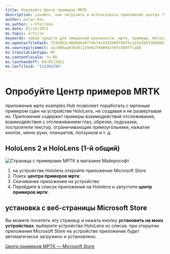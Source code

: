 ```yaml
---
title: Опробуйте Центр примеров MRTK
description: узнайте, как загрузить и использовать приложение центра "примеры смешанной реальности набор средств" на устройствах HoloLens.
author: polar-kev
ms.author: v-hferrone
ms.date: 01/14/2021
ms.topic: article
keywords: набор средств для смешанной реальности, мртк, примеры, HoloLens, HoloLens 2, шейдеры, подсказки, взаимодействие с руки, обрезка, ограничивающие прямоугольники, кнопки, меню руки, планшет, ползунок
ms.openlocfilehash: 724d9b2c4886d6a6f7de74c4393809f8075ca15e584336b89d339cb8c0bcd610
ms.sourcegitcommit: a1c086aa83d381129e62f9d8942f0fc889ffcab0
ms.translationtype: MT
ms.contentlocale: ru-RU
ms.lasthandoff: 08/05/2021
ms.locfileid: "115203294"
---
```

# <a name="try-out-the-mrtk-examples-hub"></a>Опробуйте Центр примеров MRTK

приложение мртк examples Hub позволяет поработать с мрткным примером сцен на устройстве HoloLens, не создавая и не развертывая их. Приложение содержит примеры взаимодействий отслеживания, взаимодействия с отслеживанием глаз, обрезки, подсказки, построители текстур, ограничивающие прямоугольники, нажатия кнопок, меню руки, планшетов, ползунков и т. д.

## <a name="hololens-2-and-hololens-1st-gen"></a>HoloLens 2 и HoloLens (1-й общий)
![Страница с примерами МРТК в магазине Майкрософт](features/images/examples-hub/ExamplesHubStore.jpg)

1. на устройстве Hololens откройте приложение Microsoft Store
2. Поиск **центра примеров мртк**:
3. Скачивание приложения на устройство
4. Перейдите в список приложений на Hololens и запустите **центр примеров мртк** .

## <a name="install-from-the-microsoft-store-web-page"></a>установка с веб-страницы Microsoft Store

Вы можете посетить эту страницу и нажать кнопку **установить на моих устройствах**. выберите устройство HoloLens из списка. при открытии приложения Microsoft Store на устройстве приложение будет автоматически загружено и установлено.

[Центр примеров МРТК — Microsoft Store](https://www.microsoft.com/p/mrtk-examples-hub/9mv8c39l2sj4)

